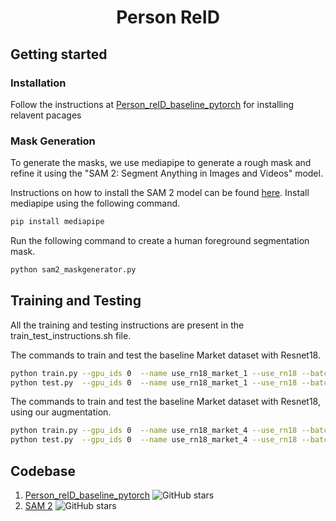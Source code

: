 <h1 align="center"> Person ReID </h1>


## Getting started
### Installation
Follow the instructions at [Person_reID_baseline_pytorch](https://github.com/layumi/Person_reID_baseline_pytorch) for installing relavent pacages

### Mask Generation
To generate the masks, we use mediapipe to generate a rough mask and refine it using the "SAM 2: Segment Anything in Images and Videos" model. 

Instructions on how to install the SAM 2 model can be found [here](https://github.com/facebookresearch/sam2). 
Install mediapipe using the following command. 
```bash
pip install mediapipe
```

Run the following command to create a human foreground segmentation mask. 
```bash
python sam2_maskgenerator.py
```

## Training and Testing 
All the training and testing instructions are present in the train_test_instructions.sh file. 

The commands to train and test the baseline Market dataset with Resnet18. 
```bash
python train.py --gpu_ids 0  --name use_rn18_market_1 --use_rn18 --batchsize 32  --data_dir data/Market/pytorch --total_epoch 60
python test.py  --gpu_ids 0  --name use_rn18_market_1 --use_rn18 --batchsize 32  --test_dir data/Market/pytorch --which_epoch last
```

The commands to train and test the baseline Market dataset with Resnet18, using our augmentation. 
```bash
python train.py --gpu_ids 0  --name use_rn18_market_4 --use_rn18 --batchsize 32  --data_dir data/Market/pytorch --ours 0.5 --total_epoch 60
python test.py  --gpu_ids 0  --name use_rn18_market_4 --use_rn18 --batchsize 32  --test_dir data/Market/pytorch --which_epoch last
```

## Codebase
1. [Person_reID_baseline_pytorch](https://github.com/layumi/Person_reID_baseline_pytorch) ![GitHub stars](https://img.shields.io/github/stars/layumi/Person_reID_baseline_pytorch.svg?style=flat&label=Star)
2. [SAM 2](https://github.com/facebookresearch/sam2) ![GitHub stars](https://img.shields.io/github/stars/facebookresearch/sam2.svg?style=flat&label=Star)
